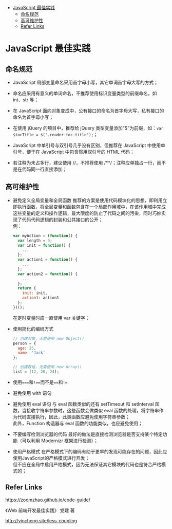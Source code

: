 - [JavaScript 最佳实践](#javascript-%E6%9C%80%E4%BD%B3%E5%AE%9E%E8%B7%B5)
  - [命名规范](#%E5%91%BD%E5%90%8D%E8%A7%84%E8%8C%83)
  - [高可维护性](#%E9%AB%98%E5%8F%AF%E7%BB%B4%E6%8A%A4%E6%80%A7)
  - [Refer Links](#refer-links)

# JavaScript 最佳实践

## 命名规范

- JavaScript 局部变量命名采用首字母小写，其它单词首字母大写的方式；

- 命名应采用有意义的单词命名，不推荐使用标识变量类型的前缀命名，如 int、str 等；

- 在 JavaScript 面向对象变成中，公有接口的命名为首字母大写，私有接口的命名为首字母小写；

- 在使用 jQuery 的项目中，推荐给 jQuery 类型变量添加“$”为前缀，如：`var $tocTitle = $('.reader-toc-title');`；

- JavaScript 中单引号与双引号几乎没有区别，但推荐在 JavaScript 中使用单引号，便于在 JavaScript 中包含惯用双引号的 HTML 代码；

- 若注释为未占多行，建议使用 //，不推荐使用 /**/；注释应单独占一行，而不是在代码同一行直接添加；

## 高可维护性

- 避免定义全局变量和全局函数
  推荐的方案是使用代码模块化的思想，即利用立即执行函数，将全局变量和函数包含在一个局部作用域中，在该作用域中完成这些变量的定义和操作逻辑，最大限度的防止了代码之间的污染，同时巧妙实现了代码代码逻辑的封装和公共接口的公开；   
  例：
  ```javascript
  var myAction = (function() {
    var length = 0;
    var init = function() {
      ...
    };
    var action1 = function() {
      ...
    };
    var action2 = function() {
      ...
    };
    return {
      init: init,
      action1: action1
    };
  })();
  ```
  在定时变量时应一直使用 var 关键字；

- 使用简化的编码方式
  ```javascript
  // 创建对象，无需使用 new Object()
  person = {
    age: 25,
    name: 'Jack'
  };

  // 创建数组，无需使用 new Array()
  list = [12, 20, 24];
  ```

- 使用`===`和`!==`而不是`==`和`!=`

- 避免使用 with 语句

- 避免使用 eval 语句
  与 eval 函数类似的还有 setTimeout 和 setInterval 函数，当接收字符串参数时，这些函数会做类似 eval 函数的处理，将字符串作为代码直接执行，因此，此类函数应避免使用字符串参数；   
  此外，Function 构造器与 eval 函数的功能类似，也应避免使用；

- 不要编写检测浏览器的代码
  最好的做法是直接检测浏览器是否支持某个特定功能（可以利用 Modernizr 框架进行检测）；

- 使用严格模式
  在严格模式下的编码有助于更早的发现可能存在的问题，因此应使用JavaScript的严格模式进行开发；   
  但不应在全局中启用严格模式，因为无法保证其它模块的代码也是符合严格模式的；

## Refer Links

https://zoomzhao.github.io/code-guide/

《Web 前端开发最佳实践》 党建 著

http://yincheng.site/less-coupling